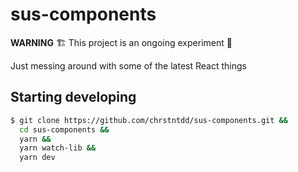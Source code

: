 # sus-components

**WARNING** 🏗 This project is an ongoing experiment 🚧

Just messing around with some of the latest React things

## Starting developing

```bash
$ git clone https://github.com/chrstntdd/sus-components.git &&
  cd sus-components &&
  yarn &&
  yarn watch-lib &&
  yarn dev
```
